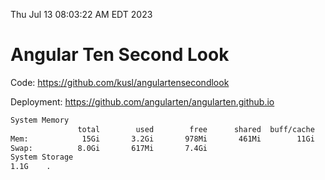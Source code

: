 Thu Jul 13 08:03:22 AM EDT 2023

# Angular Ten Second Look

Code: https://github.com/kusl/angulartensecondlook

Deployment: https://github.com/angularten/angularten.github.io

```bash
System Memory
               total        used        free      shared  buff/cache   available
Mem:            15Gi       3.2Gi       978Mi       461Mi        11Gi        11Gi
Swap:          8.0Gi       617Mi       7.4Gi
System Storage
1.1G	.
